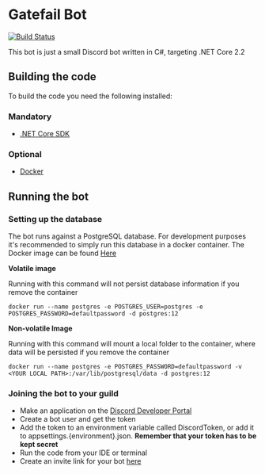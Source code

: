 # Gatefail Bot

[![Build Status](https://dev.azure.com/Gatefail/GatefailBot/_apis/build/status/Gatefail.GatefailBot?branchName=master)](https://dev.azure.com/Gatefail/GatefailBot/_build/latest?definitionId=1&branchName=master)

This bot is just a small Discord bot written in C#, targeting .NET Core 2.2

## Building the code

To build the code you need the following installed:

### Mandatory
- [.NET Core SDK](https://dotnet.microsoft.com/download)

### Optional
- [Docker](https://www.docker.com/)

## Running the bot

### Setting up the database

The bot runs against a PostgreSQL database. For development purposes it's recommended to simply run this database in a docker container.
The Docker image can be found [Here](https://hub.docker.com/_/postgres)

**Volatile image**

Running with this command will not persist database information if you remove the container

`docker run --name postgres -e POSTGRES_USER=postgres -e POSTGRES_PASSWORD=defaultpassword -d postgres:12`

**Non-volatile Image**

Running with this command will mount a local folder to the container, where data will be persisted if you remove the container

`docker run --name postgres -e POSTGRES_PASSWORD=defaultpassword -v <YOUR LOCAL PATH>:/var/lib/postgresql/data -d postgres:12`

### Joining the bot to your guild

- Make an application on the [Discord Developer Portal](https://discordapp.com/developers/applications)
- Create a bot user and get the token
- Add the token to an environment variable called DiscordToken, or add it to appsettings.{environment}.json. **Remember that your token has to be kept secret**
- Run the code from your IDE or terminal
- Create an invite link for your bot [here](https://discordapi.com/permissions.html)


